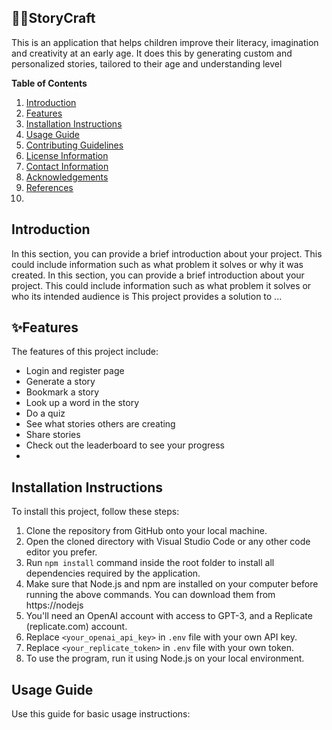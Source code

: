 ## 📖📖StoryCraft
This is an application that helps children improve their literacy, imagination and creativity at an early age. It does this by generating custom and personalized stories, tailored to their age and understanding level

**Table of Contents**
1. [Introduction](#introduction)
2. [Features](#features)
3. [Installation Instructions](#installation-instructions)
4. [Usage Guide](#usage-guide)
5. [Contributing Guidelines](#contributing-guidelines)
6. [License Information](#license-information)
7. [Contact Information](#contact-information)
8. [Acknowledgements](#acknowledgements)
9. [References](#references)
10. 
## Introduction
In this section, you can provide a brief introduction about your project. This could include information such as what problem it solves or why it was created.
In this section, you can provide a brief introduction about your project. This could include information such as what problem it solves or who its intended audience is
This project provides a solution to ...

## ✨Features
The features of this project include:
- Login and register page
- Generate a story
- Bookmark a story
- Look up a word in the story
- Do a quiz
- See what stories others are creating
- Share stories
- Check out the leaderboard to see your progress
- 
## Installation Instructions
To install this project, follow these steps:
1. Clone the repository from GitHub onto your local machine.
2. Open the cloned directory with Visual Studio Code or any other code editor you prefer.
3. Run `npm install` command inside the root folder to install all dependencies required by the application.
4. Make sure that Node.js and npm are installed on your computer before running the above commands. You can download them from https://nodejs
5. You'll need an OpenAI account with access to GPT-3, and a Replicate (replicate.com) account.
6. Replace `<your_openai_api_key>` in `.env` file with your own API key.
7. Replace `<your_replicate_token>` in `.env` file with your own token.
8. To use the program, run it using Node.js on your local environment.
## Usage Guide
Use this guide for basic usage instructions:
